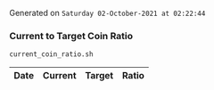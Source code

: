 Generated on `Saturday 02-October-2021 at 02:22:44`

### Current to Target Coin Ratio
`current_coin_ratio.sh`

Date|Current|Target|Ratio
---|---|---|---
